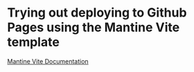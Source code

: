 # Trying out deploying to Github Pages using the Mantine Vite template


[Mantine Vite Documentation](https://mantine.dev/guides/vite/)
